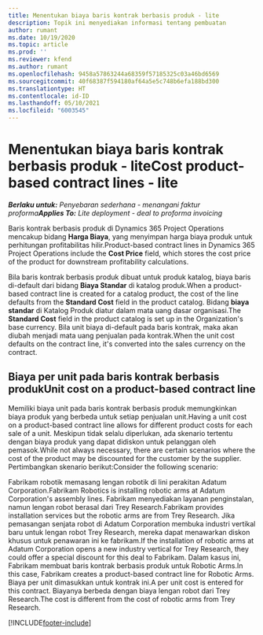 ```yaml
---
title: Menentukan biaya baris kontrak berbasis produk - lite
description: Topik ini menyediakan informasi tentang pembuatan
author: rumant
ms.date: 10/19/2020
ms.topic: article
ms.prod: ''
ms.reviewer: kfend
ms.author: rumant
ms.openlocfilehash: 9458a57863244a68359f57185325c03a46bd6569
ms.sourcegitcommit: 40f68387f594180af64a5e5c748b6efa188bd300
ms.translationtype: HT
ms.contentlocale: id-ID
ms.lasthandoff: 05/10/2021
ms.locfileid: "6003545"
---
```

# <a name="cost-product-based-contract-lines---lite"></a><span data-ttu-id="3e6d7-103">Menentukan biaya baris kontrak berbasis produk - lite</span><span class="sxs-lookup"><span data-stu-id="3e6d7-103">Cost product-based contract lines - lite</span></span>

<span data-ttu-id="3e6d7-104">_**Berlaku untuk:** Penyebaran sederhana - menangani faktur proforma_</span><span class="sxs-lookup"><span data-stu-id="3e6d7-104">_**Applies To:** Lite deployment - deal to proforma invoicing_</span></span>


<span data-ttu-id="3e6d7-105">Baris kontrak berbasis produk di Dynamics 365 Project Operations mencakup bidang **Harga Biaya**, yang menyimpan harga biaya produk untuk perhitungan profitabilitas hilir.</span><span class="sxs-lookup"><span data-stu-id="3e6d7-105">Product-based contract lines in Dynamics 365 Project Operations include the **Cost Price** field, which stores the cost price of the product for downstream profitability calculations.</span></span>

<span data-ttu-id="3e6d7-106">Bila baris kontrak berbasis produk dibuat untuk produk katalog, biaya baris di-default dari bidang **Biaya Standar** di katalog produk.</span><span class="sxs-lookup"><span data-stu-id="3e6d7-106">When a product-based contract line is created for a catalog product, the cost of the line defaults from the **Standard Cost** field in the product catalog.</span></span> <span data-ttu-id="3e6d7-107">Bidang **biaya standar** di Katalog Produk diatur dalam mata uang dasar organisasi.</span><span class="sxs-lookup"><span data-stu-id="3e6d7-107">The **Standard Cost** field in the product catalog is set up in the Organization's base currency.</span></span> <span data-ttu-id="3e6d7-108">Bila unit biaya di-default pada baris kontrak, maka akan diubah menjadi mata uang penjualan pada kontrak.</span><span class="sxs-lookup"><span data-stu-id="3e6d7-108">When the unit cost defaults on the contract line, it's converted into the sales currency on the contract.</span></span>

## <a name="unit-cost-on-a-product-based-contract-line"></a><span data-ttu-id="3e6d7-109">Biaya per unit pada baris kontrak berbasis produk</span><span class="sxs-lookup"><span data-stu-id="3e6d7-109">Unit cost on a product-based contract line</span></span>

<span data-ttu-id="3e6d7-110">Memiliki biaya unit pada baris kontrak berbasis produk memungkinkan biaya produk yang berbeda untuk setiap penjualan unit.</span><span class="sxs-lookup"><span data-stu-id="3e6d7-110">Having a unit cost on a product-based contract line allows for different product costs for each sale of a unit.</span></span> <span data-ttu-id="3e6d7-111">Meskipun tidak selalu diperlukan, ada skenario tertentu dengan biaya produk yang dapat didiskon untuk pelanggan oleh pemasok.</span><span class="sxs-lookup"><span data-stu-id="3e6d7-111">While not always necessary, there are certain scenarios where the cost of the product may be discounted for the customer by the supplier.</span></span> <span data-ttu-id="3e6d7-112">Pertimbangkan skenario berikut:</span><span class="sxs-lookup"><span data-stu-id="3e6d7-112">Consider the following scenario:</span></span>

<span data-ttu-id="3e6d7-113">Fabrikam robotik memasang lengan robotik di lini perakitan Adatum Corporation.</span><span class="sxs-lookup"><span data-stu-id="3e6d7-113">Fabrikam Robotics is installing robotic arms at Adatum Corporation's assembly lines.</span></span> <span data-ttu-id="3e6d7-114">Fabrikam menyediakan layanan penginstalan, namun lengan robot berasal dari Trey Research.</span><span class="sxs-lookup"><span data-stu-id="3e6d7-114">Fabrikam provides installation services but the robotic arms are from Trey Research.</span></span> <span data-ttu-id="3e6d7-115">Jika pemasangan senjata robot di Adatum Corporation membuka industri vertikal baru untuk lengan robot Trey Research, mereka dapat menawarkan diskon khusus untuk penawaran ini ke fabrikam.</span><span class="sxs-lookup"><span data-stu-id="3e6d7-115">If the installation of robotic arms at Adatum Corporation opens a new industry vertical for Trey Research, they could offer a special discount for this deal to Fabrikam.</span></span> <span data-ttu-id="3e6d7-116">Dalam kasus ini, Fabrikam membuat baris kontrak berbasis produk untuk Robotic Arms.</span><span class="sxs-lookup"><span data-stu-id="3e6d7-116">In this case, Fabrikam creates a product-based contract line for Robotic Arms.</span></span> <span data-ttu-id="3e6d7-117">Biaya per unit dimasukkan untuk kontrak ini.</span><span class="sxs-lookup"><span data-stu-id="3e6d7-117">A per unit cost is entered for this contract.</span></span> <span data-ttu-id="3e6d7-118">Biayanya berbeda dengan biaya lengan robot dari Trey Research.</span><span class="sxs-lookup"><span data-stu-id="3e6d7-118">The cost is different from the cost of robotic arms from Trey Research.</span></span>


[!INCLUDE[footer-include](../../includes/footer-banner.md)]